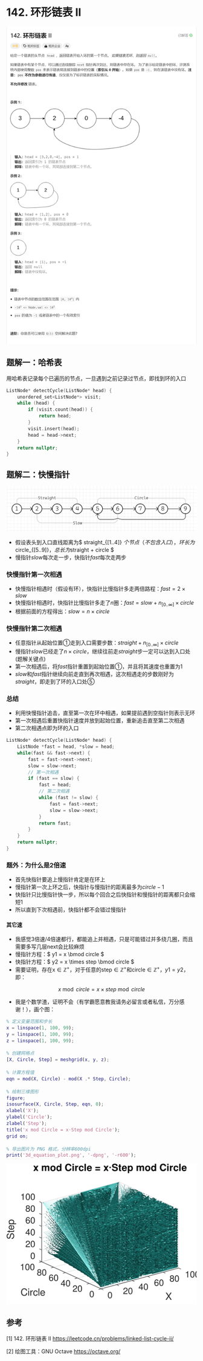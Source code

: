
# 142. 环形链表 II
![](../../../_static/leetcode/lc142_03.png)

## 题解一：哈希表
用哈希表记录每个已遍历的节点，一旦遇到之前记录过节点，即找到环的入口
```cpp
ListNode* detectCycle(ListNode* head) {
    unordered_set<ListNode*> visit;
    while (head) {
        if (visit.count(head)) {
            return head;
        }
        visit.insert(head);
        head = head->next;
    }
    return nullptr;
}
```

## 题解二：快慢指针
![](../../../_static/leetcode/lc142_01.png)
* 假设表头到入口直线距离为$ straight_{[1..4]} $个节点（不包含入口），环长为$circle_{[5..9]}$，总长为$straight + circle $
* 慢指针$slow$每次走一步，快指针$fast$每次走两步

### 快慢指针第一次相遇
* 快慢指针相遇时（假设有环），快指针比慢指针多走两倍路程：$fast = 2 \times slow$
* 快慢指针相遇时，快指针比慢指针多走了$n$圈：$fast = slow + n_{[0..\infty]} \times circle$
* 根据前面的方程得出：$slow=n \times circle$

### 快慢指针第二次相遇
* 任意指针从起始位置$①$走到入口需要步数：$straight + n_{[0..\infty]} \times circle$
* 慢指针$slow$已经走了$n \times circle$，继续往前走$straight$步一定可以达到入口处(题解关键点)
* 第一次相遇后，将$fast$指针重置到起始位置$①$，并且将其速度也重置为$1$
* $slow$和$fast$指针继续向前走直到再次相遇，这次相遇走的步数刚好为$straight$，即走到了环的入口处$⑤$

### 总结
* 利用快慢指针追击，直至第一次在环中相遇，如果提前遇到空指针则表示无环
* 第一次相遇后重置快指针速度并放到起始位置，重新追击直至第二次相遇
* 第二次相遇点即为环的入口

```cpp
ListNode* detectCycle(ListNode* head) {
    ListNode *fast = head, *slow = head;
    while(fast && fast->next) {
        fast = fast->next->next;
        slow = slow->next;
        // 第一次相遇
        if (fast == slow) {
            fast = head;
            // 第二次相遇
            while (fast != slow) {
                fast = fast->next;
                slow = slow->next;
            }
            return fast;
        }
    }
    return nullptr;
}
```

### 题外：为什么是2倍速
* 首先快指针要追上慢指针肯定是在环上
* 慢指针第一次上环之后，快指针与慢指针的距离最多为$circle-1$
* 快指针只比慢指针快一步，所以每个回合之后快指针和慢指针的距离都只会缩短$1$
* 所以直到下次相遇前，快指针都不会错过慢指针


#### 其它速
* 我感觉3倍速/4倍速都行，都能追上并相遇，只是可能错过并多绕几圈，而且需要多写几层next会比较麻烦
* 慢指针方程：$ y1 = x \bmod circle $
* 快指针方程：$ y2 = x \times step \bmod circle $
* 需要证明，存在$\text{x} \in \mathbb{Z}^+$，对于任意的$\text{step} \in \mathbb{Z}^+$和$\text{circle} \in \mathbb{Z}^+$，$y1=y2$，即：

$$
x \bmod circle = x \times step \bmod circle
$$

* 我是个数学渣，证明不会（有学霸愿意教我请务必留言或者私信，万分感谢！），画个图：
```matlab
% 定义变量范围和步长
x = linspace(1, 100, 99);
y = linspace(1, 100, 99);
z = linspace(1, 100, 99);

% 创建网格点
[X, Circle, Step] = meshgrid(x, y, z);

% 计算方程值
eqn = mod(X, Circle) - mod(X .* Step, Circle);

% 绘制三维图形
figure;
isosurface(X, Circle, Step, eqn, 0);
xlabel('X');
ylabel('Circle');
zlabel('Step');
title('x mod Circle = x⋅Step mod Circle');
grid on;

% 导出图片为 PNG 格式，分辨率600dpi
print('3d_equation_plot.png', '-dpng', '-r600');
```

![](../../../_static/leetcode/lc142_02.png)



## 参考
[1] 142. 环形链表 II https://leetcode.cn/problems/linked-list-cycle-ii/

[2] 绘图工具：GNU Octave https://octave.org/